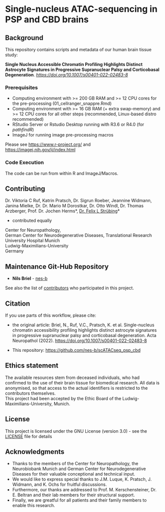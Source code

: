 # Single-nucleus ATAC-sequencing in PSP and CBD brains


## Background

This repository contains scripts and metadata of our human brain tissue study: 

**Single Nucleus Accessible Chromatin Profiling Highlights Distinct Astrocyte Signatures in Progressive Supranuclear Palsy and Corticobasal Degeneration**. 
*https://doi.org/10.1007/s00401-022-02483-8*


### Prerequisites

- Computing environment with >= 200 GB RAM and >= 12 CPU cores for the pre-processing (01_cellranger_snappre.Rmd) 
- Computing environment with >= 16 GB RAM (+ extra swap-memory) and >= 12 CPU cores for all other steps (recommended, Linux-based distro recommended)  
- RStudio Server or Rstudio Desktop running with R3.6 or R4.0 (for *pathfindR*)
- ImageJ for running image pre-processing macros

Please see https://www.r-project.org/ and https://imagej.nih.gov/ij/index.html


### Code Execution

The code can be run from within R and ImageJ/Macros.


## Contributing

Dr. Viktoria C Ruf, Katrin Pratsch, Dr. Sigrun Roeber, Jeannine Widmann, Janina Mielke, 
Dr. Dr. Mario M Dorostkar, Dr. Otto Windl, Dr. Thomas Arzberger, 
Prof. Dr. Jochen Herms*, [Dr. Felix L Strübing](https://github.com/fstrueb)*

* contributed equally

Center for Neuropathology, \
German Center for Neurodegenerative Diseases, Translational Research \
University Hospital Munich \
Ludwig-Maximilians-University \
Germany


## Maintenance Git-Hub Repository

* **Nils Briel** - [nes-b](https://github.com/nes-b)

See also the list of [contributors](https://github.com/nes-b/snATACseq_psp_cbd/blob/master/contributors.txt) who participated in this project.


## Citation

If you use parts of this workflow, please cite:
- the original article: Briel, N., Ruf, V.C., Pratsch, K. et al. Single-nucleus chromatin accessibility profiling highlights distinct astrocyte signatures in progressive supranuclear palsy and corticobasal degeneration. Acta Neuropathol (2022). https://doi.org/10.1007/s00401-022-02483-8

- This repository: https://github.com/nes-b/scATACseq_psp_cbd 


## Ethics statement

The available resources stem from deceased individuals, who had confirmed to the use of their brain tissue for biomedical research.
All data is anonymised, so that access to the actual identifiers is restricted to the contributors themselves. \
This project had been accepted by the Ethic Board of the Ludwig-Maximilians-University, Munich.


## License

This project is licensed under the GNU License (version 3.0) - see the [LICENSE](LICENSE) file for details


## Acknowledgments

* Thanks to the members of the Center for Neuropathology, the Neurobiobank Munich and German Center for Neurodegenerative Diseases for their valuable conceptional and technical input.
* We would like to express special thanks to J.M. Luque, K. Pratsch, J. Widmann, and K. Ochs for fruitful discussions. 
* Furthermore, our thanks are addressed to Prof. M. Kerschensteiner, Dr. E. Beltran and their lab members for their structural support.
* Finally, we are greatful for all patients and their family members to enable this research.
